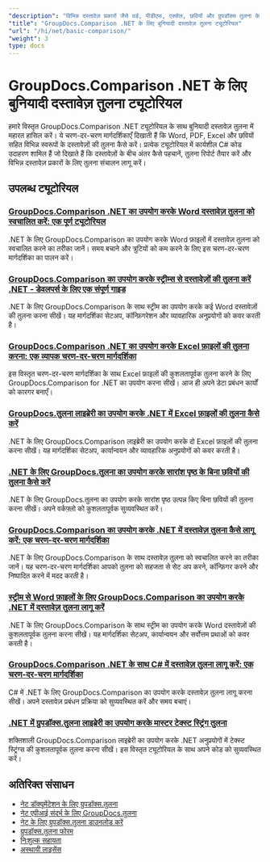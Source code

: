 ```yaml
---
"description": "विभिन्न दस्तावेज़ प्रकारों जैसे वर्ड, पीडीएफ, एक्सेल, छवियों और ग्रुपडॉक्स तुलना के लिए .NET का उपयोग करने के लिए पूर्ण ट्यूटोरियल।"
"title": "GroupDocs.Comparison .NET के लिए बुनियादी दस्तावेज़ तुलना ट्यूटोरियल"
"url": "/hi/net/basic-comparison/"
"weight": 3
type: docs
---
```

# GroupDocs.Comparison .NET के लिए बुनियादी दस्तावेज़ तुलना ट्यूटोरियल

हमारे विस्तृत GroupDocs.Comparison .NET ट्यूटोरियल के साथ बुनियादी दस्तावेज़ तुलना में महारत हासिल करें। ये चरण-दर-चरण मार्गदर्शिकाएँ दिखाती हैं कि Word, PDF, Excel और छवियों सहित विभिन्न स्वरूपों के दस्तावेज़ों की तुलना कैसे करें। प्रत्येक ट्यूटोरियल में कार्यशील C# कोड उदाहरण शामिल हैं जो दिखाते हैं कि दस्तावेज़ों के बीच अंतर कैसे पहचानें, तुलना रिपोर्ट तैयार करें और विभिन्न दस्तावेज़ प्रकारों के लिए तुलना संचालन लागू करें।

## उपलब्ध ट्यूटोरियल

### [GroupDocs.Comparison .NET का उपयोग करके Word दस्तावेज़ तुलना को स्वचालित करें: एक पूर्ण ट्यूटोरियल](./automate-word-compare-groupdocs-net-tutorial/)
.NET के लिए GroupDocs.Comparison का उपयोग करके Word फ़ाइलों में दस्तावेज़ तुलना को स्वचालित करने का तरीका जानें। समय बचाने और त्रुटियों को कम करने के लिए इस चरण-दर-चरण मार्गदर्शिका का पालन करें।

### [GroupDocs.Comparison का उपयोग करके स्ट्रीम्स से दस्तावेज़ों की तुलना करें .NET - डेवलपर्स के लिए एक संपूर्ण गाइड](./compare-documents-groupdocs-comparison-net/)
.NET के लिए GroupDocs.Comparison के साथ स्ट्रीम का उपयोग करके कई Word दस्तावेज़ों की तुलना करना सीखें। यह मार्गदर्शिका सेटअप, कॉन्फ़िगरेशन और व्यावहारिक अनुप्रयोगों को कवर करती है।

### [GroupDocs.Comparison .NET का उपयोग करके Excel फ़ाइलों की तुलना करना: एक व्यापक चरण-दर-चरण मार्गदर्शिका](./groupdocs-comparison-net-excel-files-step-by-step-guide/)
इस विस्तृत चरण-दर-चरण मार्गदर्शिका के साथ Excel फ़ाइलों की कुशलतापूर्वक तुलना करने के लिए GroupDocs.Comparison for .NET का उपयोग करना सीखें। आज ही अपने डेटा प्रबंधन कार्यों को कारगर बनाएँ।

### [GroupDocs.तुलना लाइब्रेरी का उपयोग करके .NET में Excel फ़ाइलों की तुलना कैसे करें](./compare-excel-files-dotnet-groupdocs-comparison/)
.NET के लिए GroupDocs.Comparison लाइब्रेरी का उपयोग करके दो Excel फ़ाइलों की तुलना करना सीखें। यह मार्गदर्शिका सेटअप, कार्यान्वयन और व्यावहारिक अनुप्रयोगों को कवर करती है।

### [.NET के लिए GroupDocs.तुलना का उपयोग करके सारांश पृष्ठ के बिना छवियों की तुलना कैसे करें](./compare-images-without-summary-page-groupdocs-net/)
.NET के लिए GroupDocs.तुलना का उपयोग करके सारांश पृष्ठ उत्पन्न किए बिना छवियों की तुलना करना सीखें। अपने वर्कफ़्लो को कुशलतापूर्वक सुव्यवस्थित करें।

### [GroupDocs.Comparison का उपयोग करके .NET में दस्तावेज़ तुलना कैसे लागू करें: एक चरण-दर-चरण मार्गदर्शिका](./implement-document-comparison-groupdocs-net/)
.NET के लिए GroupDocs.Comparison के साथ दस्तावेज़ तुलना को स्वचालित करने का तरीका जानें। यह चरण-दर-चरण मार्गदर्शिका आपको तुलना को सहजता से सेट अप करने, कॉन्फ़िगर करने और निष्पादित करने में मदद करती है।

### [स्ट्रीम से Word फ़ाइलों के लिए GroupDocs.Comparison का उपयोग करके .NET में दस्तावेज़ तुलना लागू करें](./document-comparison-groupdocs-comparison-net-csharp/)
.NET के लिए GroupDocs.Comparison के साथ स्ट्रीम का उपयोग करके Word दस्तावेज़ों की कुशलतापूर्वक तुलना करना सीखें। यह मार्गदर्शिका सेटअप, कार्यान्वयन और सर्वोत्तम प्रथाओं को कवर करती है।

### [GroupDocs.Comparison .NET के साथ C# में दस्तावेज़ तुलना लागू करें: एक चरण-दर-चरण मार्गदर्शिका](./groupdocs-comparison-net-document-comparison-csharp/)
C# में .NET के लिए GroupDocs.Comparison का उपयोग करके दस्तावेज़ तुलना लागू करना सीखें। अपने दस्तावेज़ प्रबंधन प्रक्रिया को सुव्यवस्थित करें और समय बचाएं।

### [.NET में ग्रुपडॉक्स.तुलना लाइब्रेरी का उपयोग करके मास्टर टेक्स्ट स्ट्रिंग तुलना](./groupdocs-comparison-net-text-string-compare/)
शक्तिशाली GroupDocs.Comparison लाइब्रेरी का उपयोग करके .NET अनुप्रयोगों में टेक्स्ट स्ट्रिंग्स की कुशलतापूर्वक तुलना करना सीखें। इस विस्तृत ट्यूटोरियल के साथ अपने कोड को सुव्यवस्थित करें।

## अतिरिक्त संसाधन

- [नेट डॉक्यूमेंटेशन के लिए ग्रुपडॉक्स.तुलना](https://docs.groupdocs.com/comparison/net/)
- [नेट एपीआई संदर्भ के लिए GroupDocs.तुलना](https://reference.groupdocs.com/comparison/net/)
- [नेट के लिए ग्रुपडॉक्स.तुलना डाउनलोड करें](https://releases.groupdocs.com/comparison/net/)
- [ग्रुपडॉक्स.तुलना फोरम](https://forum.groupdocs.com/c/comparison)
- [निःशुल्क सहायता](https://forum.groupdocs.com/)
- [अस्थायी लाइसेंस](https://purchase.groupdocs.com/temporary-license/)